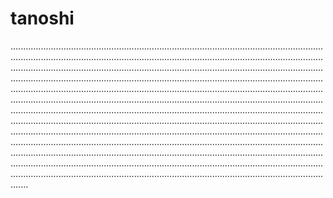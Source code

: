 # tanoshi
...................................................................................................................................................................................................................................................................................................................................................................................................................................................................................................................................................................................................................................................................................................................................................................................................................................................................................................................................................................................................................................................................................................................................................................................................................................................................................................................................................................................................................................................................................................................................................................................................................................................................................